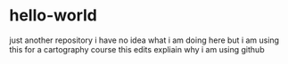 # hello-world
just another repository
i have no idea what i am doing here but i am using this for a cartography course
this edits expliain why i am using github
